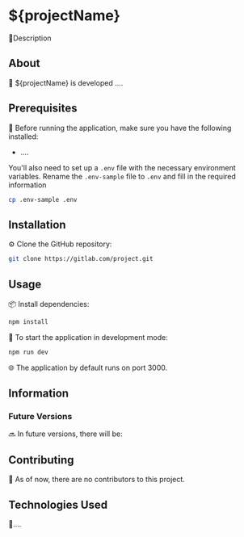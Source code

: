 # ${projectName}

🌟Description

## About

📝 ${projectName} is developed ....

## Prerequisites

🔧 Before running the application, make sure you have the following installed:

- ....

You'll also need to set up a `.env` file with the necessary environment variables. Rename the `.env-sample` file to `.env` and fill in the required information

```bash
cp .env-sample .env
```

## Installation

⚙️ Clone the GitHub repository:

```bash
git clone https://gitlab.com/project.git
```

## Usage

📦 Install dependencies:

```bash
npm install
```

🚀 To start the application in development mode:

```bash
npm run dev
```

🌐 The application by default runs on port 3000.

## Information

### Future Versions

🔜 In future versions, there will be:

## Contributing

🤝 As of now, there are no contributors to this project.

## Technologies Used

🔧....

